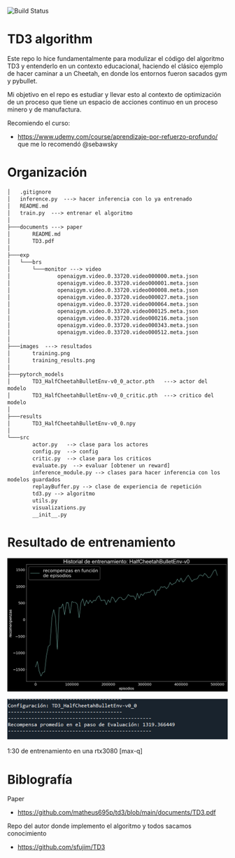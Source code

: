 ![Build Status](https://www.repostatus.org/badges/latest/concept.svg)

# TD3 algorithm 

Este repo lo hice fundamentalmente para modulizar el código del algoritmo TD3 y entenderlo en un contexto educacional, haciendo el clásico ejemplo de hacer caminar a un Cheetah,
en donde los entornos fueron sacados gym y pybullet.

Mi objetivo en el repo es estudiar y llevar esto al contexto de optimización de un proceso que tiene un espacio de acciones continuo en un proceso minero y de manufactura.

Recomiendo el curso:
* https://www.udemy.com/course/aprendizaje-por-refuerzo-profundo/ que me lo recomendó @sebawsky 
 
 # Organización
 
```zh
│   .gitignore
│   inference.py  ---> hacer inferencia con lo ya entrenado
│   README.md  
│   train.py  ---> entrenar el algoritmo
│
├───documents ---> paper
│       README.md
│       TD3.pdf
│
├───exp
│   └───brs
│       └───monitor ---> video
│               openaigym.video.0.33720.video000000.meta.json
│               openaigym.video.0.33720.video000001.meta.json
│               openaigym.video.0.33720.video000008.meta.json
│               openaigym.video.0.33720.video000027.meta.json
│               openaigym.video.0.33720.video000064.meta.json
│               openaigym.video.0.33720.video000125.meta.json
│               openaigym.video.0.33720.video000216.meta.json
│               openaigym.video.0.33720.video000343.meta.json
│               openaigym.video.0.33720.video000512.meta.json
│
├───images  ---> resultados
│       training.png  
│       training_results.png
│
├───pytorch_models
│       TD3_HalfCheetahBulletEnv-v0_0_actor.pth   ---> actor del modelo
│       TD3_HalfCheetahBulletEnv-v0_0_critic.pth  ---> critico del modelo
│
├───results
│       TD3_HalfCheetahBulletEnv-v0_0.npy
│
└───src
        actor.py   --> clase para los actores
        config.py  --> config
        critic.py  --> clase para los criticos  
        evaluate.py  --> evaluar [obtener un reward]
        inference_module.py --> clases para hacer inferencia con los modelos guardados
        replayBuffer.py --> clase de experiencia de repetición
        td3.py --> algoritmo
        utils.py 
        visualizations.py
        __init__.py

```
 
 # Resultado de entrenamiento
 
<p align="center">
  <img src="./images/training.png">
</p>

<p align="center">
  <img src="./images/training_results.png">
</p>

1:30 de entrenamiento en una rtx3080 [max-q]
 
# Biblografía

Paper
* https://github.com/matheus695p/td3/blob/main/documents/TD3.pdf

Repo del autor donde implemento el algoritmo y todos sacamos conocimiento
* https://github.com/sfujim/TD3


